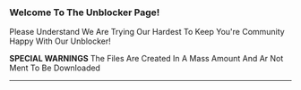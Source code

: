 ### Welcome To The Unblocker Page!
Please Understand We Are Trying Our Hardest To Keep You're Community Happy With Our Unblocker!

__SPECIAL WARNINGS__
The Files Are Created
In A Mass Amount
And Ar Not Ment To
Be Downloaded
____________________
